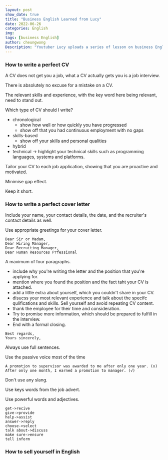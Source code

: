 ```yaml
---
layout: post
show_date: true
title: "Business English Learned from Lucy"
date: 2022-06-26
categories: English
img:
tags: [business English]
author: cheungwong
Description: "Youtuber Lucy uploads a series of lesson on business English. She teaches us about how we can use business English to get a job, keep a job and progress in our career. Here are some notes I mark"
---
```


### How to write a perfect CV
A CV does not get you a job, what a CV actually gets you is a job interview.

There is absolutely no excuse for a mistake on a CV.

The relevant skills and experience, with the key word here being relevant, need to stand out.

Which type of CV should I write?
- chronological
  - show how well or how quickly you have progressed
  - show off that you had continuous employment with no gaps
- skills-based
  - show off your skills and personal qualities
- hybrid
- technical -> highlight your technical skills such as programming languages, systems and platforms.

Tailor your CV to each job application, showing that you are proactive and motivated.

Minimise gap effect.

Keep it short.

### How to write a perfect cover letter
Include your name, your contact details, the date, and the recruiter's contact details as well.

Use appropriate greetings for your cover letter. 
```
Dear Sir or Madam,
Dear Hiring Manager,
Dear Recruiting Manager,
Dear Human Resources Prfessional
```

A maximum of four paragraphs.
- include why you're writing the letter and the position that you're applying for.
- mention where you found the position and the fact taht your CV is attached.
- add a little extra about yourself, which you couldn't share in your CV.
- disucss your most relevant experience and talk about the specifc qulifications and skills. Sell yourself and avoid repeating CV content.
- thank the employee for their time and consideration.
- Try to promise more information, which should be prepared to fulfill in the interview.
- End with a formal closing.
```
Best regards,
Yours sincerely,
```

Always use full sentences.

Use the passive voice most of the time
```
A promotion to supervisor was awarded to me after only one year. (x)
After only one month, I earned a promotion to manager. (√)
```

Don't use any slang.

Use keys words from the job advert.

Use powerful words and adjectives.
```
get->recive
give->provide
help->assist
answer->reply
choose->select
talk about->discuss
make sure->ensure
tell inform
```

### How to sell yourself in English


